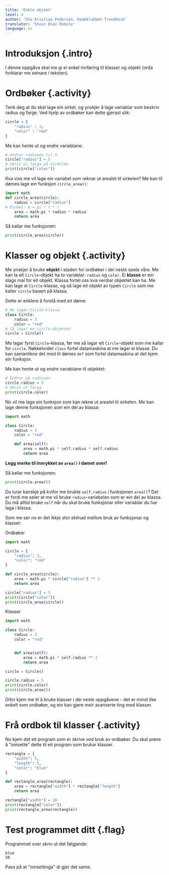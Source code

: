 ```yaml
---
title: 'Enkle objekt'
level: 4
author: 'Ole Kristian Pedersen, Kodeklubben Trondheim'
translator: 'Stein Olav Romslo'
language: nn
---
```



# Introduksjon {.intro}

I denne oppgåva skal me gi ei enkel innføring til klasser og objekt (orda
forklarar me seinare i teksten).


# Ordbøker {.activity}

Tenk deg at du skal lage ein sirkel, og ynskjer å lage variablar som beskriv
radius og farge. Ved hjelp av ordbøker kan dette gjerast slik:

```python
circle = {
    "radius" : 3,
    "color" : "red"
}
```

Me kan hente ut og endre variablane:

```python
# endrar radiusen til 5
circle["radius"] = 5
# skriv ut farga på sirkelen
print(circle["color"])
```

Kva viss me vil lage ein variabel som reknar ut arealet til sirkelen? Me kan til
dømes lage ein funksjon `circle_area()`:

```python
import math
def circle_area(circle):
    radius = circle["radius"]
# Formel: A = pi * r * r
    area = math.pi * radius * radius
    return area
```

Så kallar me funksjonen:

```python
print(circle_area(circle))
```


# Klasser og objekt {.activity}

Me ynskjer å bruke __objekt__ i staden for ordbøker i dei neste spela våre. Me kan la eit `Circle`-objekt ha to variablar: `radius` og `color`. Ei __klasse__ er ein slags mal for eit objekt. Klassa fortel oss kva verdiar objektet kan ha. Me kan lage ei `Circle`-klasse, og så lage eit objekt av typen
`Circle` som me kaller `circle` basert på klassa.

Dette er enklere å forstå med eit døme:

```python
# Me lagar Circle-klassa:
class Circle:
    radius = 3
    color = "red"
# Så lagar me circle-objektet
circle = Circle()
```

Me lagar fyrst `Circle`-klassa, før me så lagar eit `Circle`-objekt som me
kallar for `circle`. Nøkkelordet `class` fortel datamaskina at me lagar ei
klasse. Du kan samanlikne det med til dømes `def` som fortel datamaskina at det
kjem ein funksjon.

Me kan hente ut og endre variablane til objektet:

```python
# Endrar på radiusen
circle.radius = 5
# Skriv ut farga
print(circle.color)
```

No vil me lage ein funksjon som kan rekne ut arealet til sirkelen. Me kan lage
denne funksjonen som ein del av klassa:

```python
import math

class Circle:
    radius = 3
    color = "red"

    def area(self):
        area = math.pi * self.radius * self.radius
        return area
```

__Legg merke til innrykket av `area()` i dømet over!__

Så kallar me funksjonen:

```python
print(circle.area())
```

Du lurar kanskje på kvifor me brukte `self.radius` i funksjonen `area()`? Det er
fordi me seier at me vil bruke `radius`-variabelen som er ein del av klassa. Du
må alltid bruke `self` når du skal bruke funksjonar eller variablar du har laga
i klassa.

Som me ser no er det ikkje stor skilnad mellom bruk av funksjonar og klasser:

<div class="col-sm-6" >
Ordbøker

```python
import math

circle = {
    "radius": 3,
    "color": "red"
}

def circle_area(circle):
    area = math.pi * circle["radius"] ** 2
    return area

circle["radius"] = 5
print(circle["color"])
print(circle_area(circle))


```
</div>
<div class="col-sm-6" >
Klasser

```python
import math

class Circle:
    radius = 3
    color = "red"


    def area(self):
        area = math.pi * self.radius ** 2
        return area

circle = Circle()

circle.radius = 5
print(circle.color)
print(circle.area())
```
</div>

Difor kjem me til å bruke klasser i dei neste oppgåvene - det er minst like enkelt som ordbøker, og ein kan gjere meir avanserte ting med klasser.


# Frå ordbok til klasser {.activity}

No kjem det eit program som er skrive ved bruk av ordbøker. Du skal prøve å
"omsette" dette til eit program som brukar klasser.

```python
rectangle = {
    "width": 3,
    "length": 5,
    "color": "blue"
}

def rectangle_area(rectangle):
    area = rectangle["width"] * rectangle["length"]
    return area

rectangle["width"] = 10
print(rectangle["color"])
print(rectangle_area(rectangle))
```


# Test programmet ditt {.flag}

Programmet over skriv ut det følgjande:

```
blue
50
```

Pass på at "omsettinga" di gjer det same.
